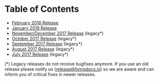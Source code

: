 # Table of Contents

* [February 2018 Release](./releases/release-2018-02.md)
* [January 2018 Release](./releases/release-2018-01.md)
* [November/December 2017 Release](./releases/release-2017-12.md) (legacy*)
* [October 2017 Release](./releases/release-2017-10.md) (legacy*)
* [September 2017 Release](./releases/release-2017-09.md) (legacy*)
* [August 2017 Release](./releases/release-2017-08.md) (legacy*)
* [July 2017 Release](./releases/release-2017-07.md) (legacy*)

(*) Legacy releases do not receive bugfixes anymore. If you use an old release please notify us (release@livingdocs.io) so we are aware and can inform you of critical fixes in newer releases.
